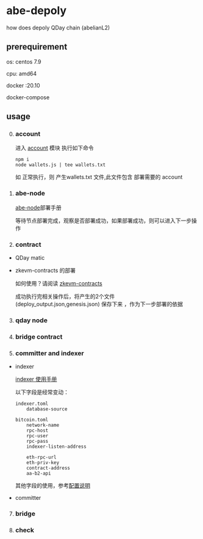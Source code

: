 # abe-depoly
how does depoly QDay chain (abelianL2) 

## prerequirement

os: centos 7.9

cpu: amd64

docker :20.10

docker-compose


## usage 

0. ### account

    进入 [account](https://github.com/abelianl2/abe-deploy/tree/main/account) 模块
    执行如下命令
    
    ```shell
    npm i
    node wallets.js | tee wallets.txt
    
    ```
    如 正常执行，则 产生wallets.txt 文件,此文件包含 部署需要的 account

1. ### abe-node 

   [abe-node](https://github.com/abelianl2/abe-deploy/blob/main/abe-node/README.md)部署手册
  
   等待节点部署完成，观察是否部署成功，如果部署成功，则可以进入下一步操作

2. ### contract

- QDay matic


- zkevm-contracts 的部署

    如何使用？请阅读 [zkevm-contracts](https://github.com/abelianl2/abe-deploy/blob/main/contract/zkevm-contracts/README.md)
    
    成功执行完相关操作后，将产生的2个文件(deploy_output.json,genesis.json) 保存下来 ，作为下一步部署的依据


3. ### qday node 



4. ### bridge contract


5. ### committer and indexer

- indexer

     [indexer 使用手册](https://github.com/abelianl2/abe-deploy/blob/main/indexer/README.md)
    
    以下字段是经常变动：
    ```
    indexer.toml 
        database-source
  
    bitcoin.toml
        network-name
        rpc-host
        rpc-user
        rpc-pass
        indexer-listen-address
  
        eth-rpc-url 
        eth-priv-key
        contract-address
        aa-b2-api
    ```
  其他字段的使用，参考[配置说明](https://github.com/abelianl2/abe-indexer/tree/release-0.1.0/docs)




- committer

7. ### bridge


8. ### check
